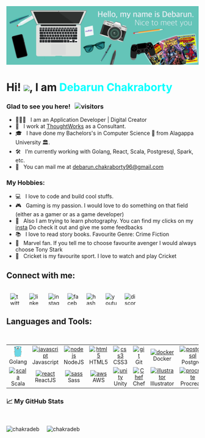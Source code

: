 ![Banner](https://github.com/chakradeb/chakradeb/blob/main/github-profile-cover.jpg)


<!-- welcome message -->
<h1>Hi! <img src="https://media.giphy.com/media/hvRJCLFzcasrR4ia7z/giphy.gif" width="25px">, I am <span style="color:aqua">Debarun Chakraborty</span></h1>

### Glad to see you here! &nbsp; ![visitors](https://visitor-badge.glitch.me/badge?page_id=chakradeb.chajradeb)

<!-- About me -->
- 🧑🏻‍💻 &nbsp; I am an Application Developer | Digital Creator
- 🏢 &nbsp; I work at [ThoughtWorks](https://www.thoughtworks.com/) as a Consultant.
- 🎓 &nbsp; I have done my Bachelors's in Computer Science 📗 from Alagappa University 🏛.
- 🛠 &nbsp; I’m currently working with Golang, React, Scala, Postgresql, Spark, etc.
- 📩 &nbsp; You can mail me at debarun.chakraborty96@gmail.com

### My Hobbies:

- 💻 &nbsp; I love to code and build cool stuffs.
- 🎮 &nbsp; Gaming is my passion. I would love to do something on that field (either as a gamer or as a game developer)
- 📸 &nbsp; Also I am trying to learn photography. You can find my clicks on my [insta](https://www.instagram.com/debarun_xd/) Do check it out and give me some feedbacks
- 📚 &nbsp; I love to read story books. Favourite Genre: Crime Fiction
- 🎥 &nbsp; Marvel fan. If you tell me to choose favourite avenger I would always choose Tony Stark
- 🏏 &nbsp; Cricket is my favourite sport. I love to watch and play Cricket

<!-- Social -->
## Connect with me:
<br/>
<a href="https://twitter.com/chakradeb_">
    <img align="left" hspace="10" src="https://www.flaticon.com/svg/static/icons/svg/733/733579.svg" alt="twitter" height="30" width="30" />
</a>
<a href="https://www.linkedin.com/in/chakradeb">
    <img align="left" hspace="10" src="https://www.flaticon.com/svg/static/icons/svg/174/174857.svg" alt="linkedin" height="30" width="30" />
</a>
<a href="https://www.instagram.com/debarun_xd">
    <img align="left" hspace="10" src="https://www.flaticon.com/svg/static/icons/svg/174/174855.svg" alt="instagram" height="30" width="30" />
</a>
<a href="https://www.facebook.com/chakradeb">
    <img align="left" hspace="10" src="https://www.flaticon.com/svg/static/icons/svg/1384/1384053.svg" alt="facebook" height="30" width="30" />
</a>
<a href="https://hashnode.com/@chakradeb">
    <img align="left" hspace="10" src="https://cdn.hashnode.com/res/hashnode/image/upload/v1592752137870/scHk9tTaA.png?auto=compress" alt="hashnode" height="30" width="30" />
</a>
<a href="https://www.youtube.com/nearlynoob">
    <img align="left" hspace="10" src="https://www.flaticon.com/svg/static/icons/svg/1384/1384060.svg" alt="youtube" height="30" width="30" />
</a>
<a href="https://discord.gg/2fnFaTE">
    <img align="left" hspace="10" src="https://www.flaticon.com/svg/static/icons/svg/2111/2111370.svg" alt="discord" height="30" width="30" />
</a>
</p>
<br/>

## Languages and Tools:
<br/>
<table>
    <tr>
        <td align="center" width="96">
            <a href="https://golang.org/">
                <img src="https://raw.githubusercontent.com/devicons/devicon/master/icons/go/go-original.svg" alt="golang" width="30" height="30"/>
            </a>
            <br/>Golang
        </td>
        <td align="center" width="96">
            <a href="https://developer.mozilla.org/en-US/docs/Web/JavaScript">
                <img src="https://devicon.dev/devicon.git/icons/javascript/javascript-original.svg" alt="javascript" width="30" height="30"/>
            </a>
            <br/>Javascript
        </td>
        <td align="center" width="96">
            <a href="https://nodejs.org">
                <img src="https://devicon.dev/devicon.git/icons/nodejs/nodejs-original.svg" alt="nodejs" width="30" height="30"/>
            </a>
            <br/>NodeJS
        </td>
        <td align="center" width="96">
            <a href="https://www.w3.org/html/">
                <img src="https://devicon.dev/devicon.git/icons/html5/html5-original-wordmark.svg" alt="html5" width="30" height="30"/>
            </a>
            <br/>HTML5
        </td>
        <td align="center" width="96">
            <a href="https://www.w3schools.com/css/">
                <img src="https://devicon.dev/devicon.git/icons/css3/css3-original-wordmark.svg" alt="css3" width="30" height="30"/>
            </a>
            <br/>CSS3
        </td>
        <td align="center" width="96">
            <a href="https://git-scm.com/">
                <img src="https://www.vectorlogo.zone/logos/git-scm/git-scm-icon.svg" alt="git" width="30" height="30"/>
            </a>
            <br/>Git
        </td>
        <td align="center" width="96">
            <a href="https://www.docker.com/">
                <img src="https://devicon.dev/devicon.git/icons/docker/docker-original-wordmark.svg" alt="docker" width="30" height="30"/>
            </a>
            <br/>Docker
        </td>
        <td align="center" width="96">
            <a href="https://www.postgresql.org">
                <img src="https://devicon.dev/devicon.git/icons/postgresql/postgresql-original-wordmark.svg" alt="postgresql" width="30" height="30"/>
            </a>
            <br/>Postgres
        </td>
    </tr>
    <tr>
        <td align="center" width="96">
            <a href="https://www.scala-lang.org/">
                <img src="https://devicon.dev/devicon.git/icons/scala/scala-original.svg" alt="scala" width="30" height="30"/>
            </a>
            <br/>Scala
        </td>
        <td align="center" width="96">
            <a href="https://reactjs.org/">
                <img src="https://devicon.dev/devicon.git/icons/react/react-original-wordmark.svg" alt="react" width="30" height="30"/>
            </a>
            <br/>ReactJS
        </td>
        <td align="center" width="96">
            <a href="https://sass-lang.com">
                <img src="https://devicon.dev/devicon.git/icons/sass/sass-original.svg" alt="sass" width="30" height="30"/>
            </a>
            <br/>Sass
        </td>
        <td align="center" width="96">
            <a href="https://aws.amazon.com/">
                <img src="https://devicon.dev/devicon.git/icons/amazonwebservices/amazonwebservices-original.svg" alt="aws" width="30" height="30"/>
            </a>
            <br/>AWS
        </td>
        <td align="center" width="96">
            <a href="https://unity.com/">
                <img src="https://static.techspot.com/images2/downloads/topdownload/2014/05/unity.png" alt="unity" width="30" height="30"/>
            </a>
            <br/>Unity
        </td>
        <td align="center" width="96">
            <a href="https://docs.chef.io/">
                <img src="https://code.benco.io/icon-collection/logos/chef-2.svg" alt="Chef" width="30" height="30"/>
            </a>
            <br/>Chef
        </td>
        <td align="center" width="96">
            <a href="https://www.adobe.com/in/products/illustrator.html">
                <img src="https://www.vectorlogo.zone/logos/adobe_illustrator/adobe_illustrator-icon.svg" alt="illustrator" width="30" height="30"/>
            </a>
            <br/>Illustrator
        </td>
        <td align="center" width="96">
            <a href="https://procreate.art">
                <img src="https://mateurbin.com/img/images/procreate.png" alt="procreate" width="30" height="30"/>
            </a>
            <br/>Procreate
        </td>
    </tr>
</table>

### 📈 My GitHub Stats

<br />
<p align="left">
    <img src="https://github-readme-stats.vercel.app/api?username=chakradeb&show_icons=true&theme=vision-friendly-dark" alt="chakradeb" />
    &nbsp;
    &nbsp;
    <img src="https://github-readme-stats.vercel.app/api/top-langs/?username=chakradeb&show_icons=true&theme=vision-friendly-dark" alt="chakradeb" />
</p>


<!--
**chakradeb/chakradeb** is a ✨ _special_ ✨ repository because its `README.md` (this file) appears on your GitHub profile.

Here are some ideas to get you started:

- 🔭 I’m currently working on ...
- 🌱 I’m currently learning ...
- 👯 I’m looking to collaborate on ...
- 🤔 I’m looking for help with ...
- 💬 Ask me about ...
- 📫 How to reach me: ...
- 😄 Pronouns: ...
- ⚡ Fun fact: ...
-->
